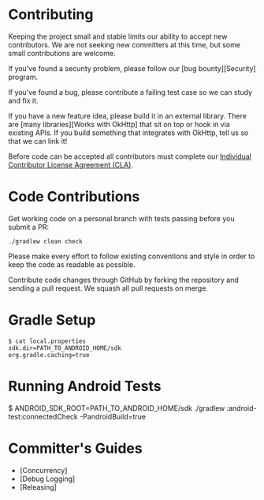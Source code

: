 [//]: # (title: Contributing)

# Contributing

Keeping the project small and stable limits our ability to accept new contributors. We are not
seeking new committers at this time, but some small contributions are welcome.

If you've found a security problem, please follow our [bug bounty][Security] program.

If you've found a bug, please contribute a failing test case so we can study and fix it.

If you have a new feature idea, please build it in an external library. There are
[many libraries][Works with OkHttp] that sit on top or hook in via existing APIs. If you build
something that integrates with OkHttp, tell us so that we can link it!

Before code can be accepted all contributors must complete our
[Individual Contributor License Agreement (CLA)][cla].


# Code Contributions

Get working code on a personal branch with tests passing before you submit a PR:

```
./gradlew clean check
```

Please make every effort to follow existing conventions and style in order to keep the code as
readable as possible.

Contribute code changes through GitHub by forking the repository and sending a pull request. We
squash all pull requests on merge.


# Gradle Setup

```
$ cat local.properties
sdk.dir=PATH_TO_ANDROID_HOME/sdk
org.gradle.caching=true
```

# Running Android Tests

$ ANDROID_SDK_ROOT=PATH_TO_ANDROID_HOME/sdk ./gradlew :android-test:connectedCheck -PandroidBuild=true

# Committer's Guides

 * [Concurrency]
 * [Debug Logging]
 * [Releasing]

 [cla]: https://spreadsheets.google.com/spreadsheet/viewform?formkey=dDViT2xzUHAwRkI3X3k5Z0lQM091OGc6MQ&ndplr=1
 [okhttp_build]: https://github.com/square/okhttp/blob/master/okhttp/build.gradle
